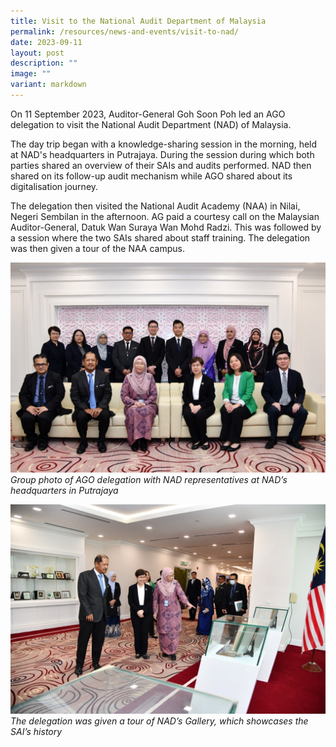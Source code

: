 ```yaml
---
title: Visit to the National Audit Department of Malaysia
permalink: /resources/news-and-events/visit-to-nad/
date: 2023-09-11
layout: post
description: ""
image: ""
variant: markdown
---
```

On 11 September 2023, Auditor-General Goh Soon Poh led an AGO delegation to visit the National Audit Department (NAD) of Malaysia. 

The day trip began with a knowledge-sharing session in the morning, held at NAD's headquarters in Putrajaya. During the session during which both parties shared an overview of their SAIs and audits performed. NAD then shared on its follow-up audit mechanism while AGO shared about its digitalisation journey. 

The delegation then visited the National Audit Academy (NAA) in Nilai, Negeri Sembilan in the afternoon. AG paid a courtesy call on the Malaysian Auditor-General, Datuk Wan Suraya Wan Mohd Radzi. This was followed by a session where the two SAIs shared about staff training. The delegation was then given a tour of the NAA campus.

![](/images/News%20&%20Events%20Photos/2023/klvisit2023-1.jpg)
*Group photo of AGO delegation with NAD representatives at NAD’s headquarters in Putrajaya*


![](/images/News%20&%20Events%20Photos/2023/klvisit2023-2.jpg)
*The delegation was given a tour of NAD’s Gallery, which showcases the SAI’s history*